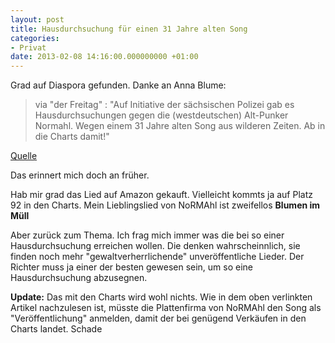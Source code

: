 ```yaml
---
layout: post
title: Hausdurchsuchung für einen 31 Jahre alten Song
categories:
- Privat
date: 2013-02-08 14:16:00.000000000 +01:00
---
```

Grad auf Diaspora gefunden. Danke an Anna Blume:
>via "der Freitag" : "Auf Initiative der sächsischen Polizei gab es Hausdurchsuchungen gegen die (westdeutschen) Alt-Punker Normahl. Wegen einem 31 Jahre alten Song aus wilderen Zeiten. Ab in die Charts damit!"

[Quelle](http://www.freitag.de/autoren/joerg-augsburg/bullenschweine-in-die-charts)

Das erinnert mich doch an früher. 

Hab mir grad das Lied auf Amazon gekauft. Vielleicht kommts ja auf Platz 92 in den Charts. Mein Lieblingslied von NoRMAhl ist zweifellos **Blumen im Müll**

Aber zurück zum Thema. Ich frag mich immer was die bei so einer Hausdurchsuchung erreichen wollen. Die denken wahrscheinnlich, sie finden noch mehr "gewaltverherrlichende" unveröffentliche Lieder.
Der Richter muss ja einer der besten gewesen sein, um so eine Hausdurchsuchung abzusegnen. 

**Update:**
Das mit den Charts wird wohl nichts. Wie in dem oben verlinkten Artikel nachzulesen ist, müsste die Plattenfirma von NoRMAhl den Song als "Veröffentlichung" anmelden, damit der bei genügend Verkäufen in den Charts landet. Schade

